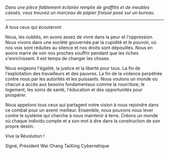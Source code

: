 _Dans une pièce faiblement éclairée remplie de graffitis et de meubles cassés, vous trouvez un morceau de papier froissé posé sur un bureau._

---

À tous ceux qui écouteront

Nous, les oubliés, en avons assez de vivre dans la peur et l'oppression. Nous vivons dans une société gouvernée par la cupidité et le pouvoir, où nos voix sont réduites au silence et nos droits sont dépouillés. Nous en avons marre de voir nos proches souffrir pendant que les riches s'enrichissent. Il est temps de changer les choses.

Nous exigeons l'égalité, la justice et la liberté pour tous. La fin de l'exploitation des travailleurs et des pauvres. La fin de la violence perpétrée contre nous par les autorités et les puissants. Nous voulons un monde où chacun a accès aux besoins fondamentaux comme la nourriture, le logement, les soins de santé, l'éducation et des opportunités pour prospérer.

Nous appelons tous ceux qui partagent notre vision à nous rejoindre dans ce combat pour un avenir meilleur. Ensemble, nous pouvons nous lever contre le système qui cherche à nous maintenir à terre. Créons un monde où chaque individu compte et a son mot à dire dans la construction de son propre destin.

Vive la Révolution !

Signé,
Président Wei Chang
TaiXing Cybernétique
